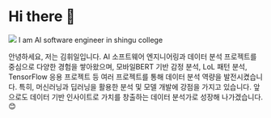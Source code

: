 # Hi there 👋
<img src="https://img.shields.io/badge/pycharm-%23000000.svg?&style=for-the-badge&logo=pycharm&logoColor=white" />
I am AI software engineer in shingu college

안녕하세요, 저는 김휘일입니다. 
AI 소프트웨어 엔지니어링과 데이터 분석 프로젝트를 중심으로 다양한 경험을 쌓아왔으며, 모바일BERT 기반 감정 분석, LoL 패턴 분석, TensorFlow 응용 프로젝트 등 여러 프로젝트를 통해 데이터 분석 역량을 발전시켰습니다.
특히, 머신러닝과 딥러닝을 활용한 분석 및 모델 개발에 강점을 가지고 있습니다. 앞으로도 데이터 기반 인사이트로 가치를 창출하는 데이터 분석가로 성장해 나가겠습니다. 😊

